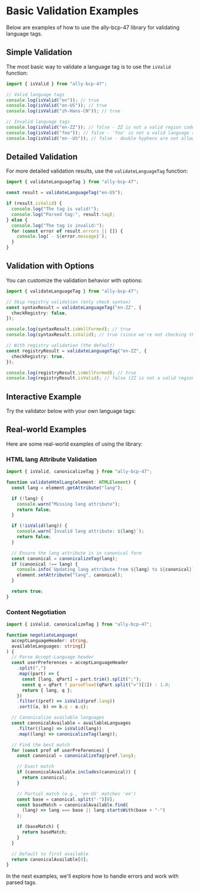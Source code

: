 # Basic Validation Examples

Below are examples of how to use the ally-bcp-47 library for validating language tags.

## Simple Validation

The most basic way to validate a language tag is to use the `isValid` function:

```typescript
import { isValid } from "ally-bcp-47";

// Valid language tags
console.log(isValid("en")); // true
console.log(isValid("en-US")); // true
console.log(isValid("zh-Hans-CN")); // true

// Invalid language tags
console.log(isValid("en-ZZ")); // false - ZZ is not a valid region code
console.log(isValid("foo")); // false - 'foo' is not a valid language subtag
console.log(isValid("en--US")); // false - double hyphens are not allowed
```

## Detailed Validation

For more detailed validation results, use the `validateLanguageTag` function:

```typescript
import { validateLanguageTag } from "ally-bcp-47";

const result = validateLanguageTag("en-US");

if (result.isValid) {
  console.log("The tag is valid!");
  console.log("Parsed tag:", result.tag);
} else {
  console.log("The tag is invalid:");
  for (const error of result.errors || []) {
    console.log(`- ${error.message}`);
  }
}
```

## Validation with Options

You can customize the validation behavior with options:

```typescript
import { validateLanguageTag } from "ally-bcp-47";

// Skip registry validation (only check syntax)
const syntaxResult = validateLanguageTag("en-ZZ", {
  checkRegistry: false,
});

console.log(syntaxResult.isWellFormed); // true
console.log(syntaxResult.isValid); // true (since we're not checking the registry)

// With registry validation (the default)
const registryResult = validateLanguageTag("en-ZZ", {
  checkRegistry: true,
});

console.log(registryResult.isWellFormed); // true
console.log(registryResult.isValid); // false (ZZ is not a valid region)
```

## Interactive Example

Try the validator below with your own language tags:

<div class="custom-block">
  <LanguageTagValidator />
</div>

## Real-world Examples

Here are some real-world examples of using the library:

### HTML lang Attribute Validation

```typescript
import { isValid, canonicalizeTag } from "ally-bcp-47";

function validateHtmlLang(element: HTMLElement) {
  const lang = element.getAttribute("lang");

  if (!lang) {
    console.warn("Missing lang attribute");
    return false;
  }

  if (!isValid(lang)) {
    console.warn(`Invalid lang attribute: ${lang}`);
    return false;
  }

  // Ensure the lang attribute is in canonical form
  const canonical = canonicalizeTag(lang);
  if (canonical !== lang) {
    console.info(`Updating lang attribute from ${lang} to ${canonical}`);
    element.setAttribute("lang", canonical);
  }

  return true;
}
```

### Content Negotiation

```typescript
import { isValid, canonicalizeTag } from "ally-bcp-47";

function negotiateLanguage(
  acceptLanguageHeader: string,
  availableLanguages: string[]
) {
  // Parse Accept-Language header
  const userPreferences = acceptLanguageHeader
    .split(",")
    .map((part) => {
      const [lang, qPart] = part.trim().split(";");
      const q = qPart ? parseFloat(qPart.split("=")[1]) : 1.0;
      return { lang, q };
    })
    .filter((pref) => isValid(pref.lang))
    .sort((a, b) => b.q - a.q);

  // Canonicalize available languages
  const canonicalAvailable = availableLanguages
    .filter((lang) => isValid(lang))
    .map((lang) => canonicalizeTag(lang));

  // Find the best match
  for (const pref of userPreferences) {
    const canonical = canonicalizeTag(pref.lang);

    // Exact match
    if (canonicalAvailable.includes(canonical)) {
      return canonical;
    }

    // Partial match (e.g., 'en-US' matches 'en')
    const base = canonical.split("-")[0];
    const baseMatch = canonicalAvailable.find(
      (lang) => lang === base || lang.startsWith(base + "-")
    );

    if (baseMatch) {
      return baseMatch;
    }
  }

  // Default to first available
  return canonicalAvailable[0];
}
```

In the next examples, we'll explore how to handle errors and work with parsed tags.
